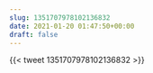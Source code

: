 ```yaml
---
slug: 1351707978102136832
date: 2021-01-20 01:47:50+00:00
draft: false
---
```


{{< tweet 1351707978102136832 >}}
